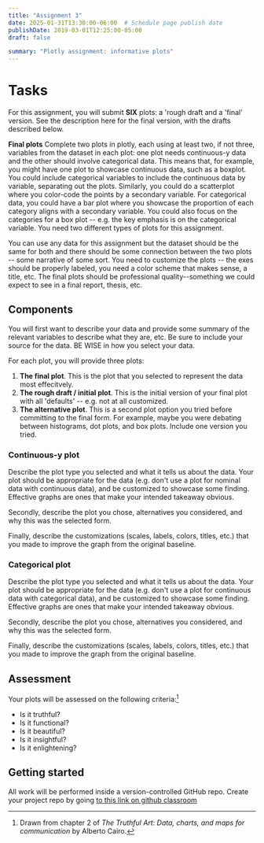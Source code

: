 ```yaml
---
title: "Assignment 3"
date: 2025-01-31T13:30:00-06:00  # Schedule page publish date
publishDate: 2019-03-01T12:25:00-05:00
draft: false

summary: "Plotly assignment: informative plots"
---
```


# Tasks

For this assignment, you will submit **SIX** plots: a 'rough draft and a 'final' version. See the description here for the final version, with the drafts described below.

**Final plots** Complete two plots in plotly, each using at least two, if not three, variables from the dataset in each plot: one plot needs continuous-y data and the other should involve categorical data. This means that, for example, you might have one plot to showcase continuous data, such as a boxplot. You could include categorical variables to include the continuous data by variable, separating out the plots. Similarly, you could do a scatterplot where you color-code the points by a secondary variable. For categorical data, you could have a bar plot where you showcase the proportion of each category aligns with a secondary variable. You could also focus on the categories for a box plot -- e.g. the key emphasis is on the categorical variable. You need two different types of plots for this assignment.

You can use any data for this assignment but the dataset should be the same for both and there should be some connection between the two plots -- some narrative of some sort. You need to customize the plots -- the exes should be properly labeled, you need a color scheme that makes sense, a title, etc. The final plots should be professional quality--something we could expect to see in a final report, thesis, etc.

## Components

You will first want to describe your data and provide some summary of the relevant variables to describe what they are, etc. Be sure to include your source for the data. BE WISE in how you select your data.

For each plot, you will provide three plots:
1. **The final plot**. This is the plot that you selected to represent the data most effecitvely.
2. **The rough draft / initial plot**. This is the initial version of your final plot with all 'defaults' -- e.g. not at all customized.
3. **The alternative plot**. This is a second plot option you tried before committing to the final form. For example, maybe you were debating between histograms, dot plots, and box plots. Include one version you tried.

### Continuous-y plot

Describe the plot type you selected and what it tells us about the data. Your plot should be appropriate for the data (e.g. don't use a plot for nominal data with continuous data), and be customized to showcase some finding. Effective graphs are ones that make your intended takeaway obvious.

Secondly, describe the plot you chose, alternatives you considered, and why this was the selected form.

Finally, describe the customizations (scales, labels, colors, titles, etc.) that you made to improve the graph from the original baseline.

### Categorical plot

Describe the plot type you selected and what it tells us about the data. Your plot should be appropriate for the data (e.g. don't use a plot for continuous data with categorical data), and be customized to showcase some finding. Effective graphs are ones that make your intended takeaway obvious.

Secondly, describe the plot you chose, alternatives you considered, and why this was the selected form.

Finally, describe the customizations (scales, labels, colors, titles, etc.) that you made to improve the graph from the original baseline.

## Assessment

Your plots will be assessed on the following criteria:[^1]

-   Is it truthful?
-   Is it functional?
-   Is it beautiful?
-   Is it insightful?
-   Is it enlightening?

## Getting started

All work will be performed inside a version-controlled GitHub repo. Create your project repo by going [to this link on github classroom](https://classroom.github.com/a/NWf40EhJ)

[^1]: Drawn from chapter 2 of *The Truthful Art: Data, charts, and maps for communication* by Alberto Cairo.
